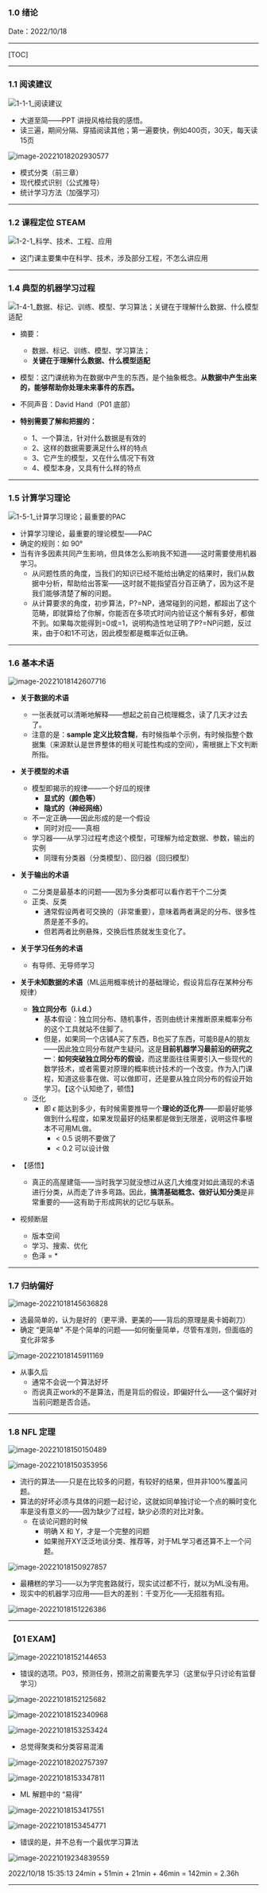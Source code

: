 ### 1.0 绪论

Date：2022/10/18

------



[TOC]



------



### 1.1 阅读建议

![1-1-1_阅读建议](images/Task01/1-1-1_阅读建议.png)

* 大道至简——PPT 讲授风格给我的感悟。
* 读三遍，期间分隔、穿插阅读其他；第一遍要快，例如400页，30天，每天读15页

![image-20221018202930577](images/Task01/image-20221018202930577.png)

* 模式分类（前三章）
* 现代模式识别（公式推导）
* 统计学习方法（加强学习）



------



### 1.2 课程定位 STEAM

![1-2-1_科学、技术、工程、应用](images/Task01/1-2-1_科学、技术、工程、应用.png)

* 这门课主要集中在科学、技术，涉及部分工程，不怎么讲应用



------



### 1.4 典型的机器学习过程

![1-4-1_数据、标记、训练、模型、学习算法；关键在于理解什么数据、什么模型适配](images/Task01/1-4-1_数据、标记、训练、模型、学习算法；关键在于理解什么数据、什么模型适配.png)

* 摘要：
  * 数据、标记、训练、模型、学习算法；
  * **关键在于理解什么数据、什么模型适配**
* 模型：这门课统称为在数据中产生的东西，是个抽象概念。**从数据中产生出来的，能够帮助你处理未来事件的东西。**
* 不同声音：David Hand（P01 底部）

* **特别需要了解和把握的：**
  * 1、一个算法，针对什么数据是有效的
  * 2、这样的数据需要满足什么样的特点
  * 3、它产生的模型，又在什么情况下有效
  * 4、模型本身，又具有什么样的特点



------



### 1.5 计算学习理论

![1-5-1_计算学习理论；最重要的PAC](images/Task01/1-5-1_计算学习理论；最重要的PAC.png)

* 计算学习理论，最重要的理论模型——PAC
* 确定的规则：如 90°
* 当有许多因素共同产生影响，但具体怎么影响我不知道——这时需要使用机器学习。
  * 从问题性质的角度，当我们的知识已经不能给出确定的结果时，我们从数据中分析，帮助给出答案——这时就不能指望百分百正确了，因为这不是我们能够清楚了解的问题。
  * 从计算要求的角度，初步算法，P?=NP，通常碰到的问题，都超出了这个范畴，即就算给了你解，你能否在多项式时间内验证这个解有多好，都做不到。如果每次能得到=0或=1，说明构造性地证明了P?=NP问题，反过来，由于0和1不可达，因此模型都是概率近似正确。



------



### 1.6 基本术语

![image-20221018142607716](images/Task01/image-20221018142607716.png)

* **关于数据的术语**
  * 一张表就可以清晰地解释——想起之前自己梳理概念，读了几天才过去了。
  * 注意的是：**sample 定义比较含糊**，有时候指单个示例，有时候指整个数据集（来源默认是世界整体的相关可能性构成的空间），需根据上下文判断所指。
* **关于模型的术语**
  * 模型即揭示的规律——一个好瓜的规律
    * **显式的（颜色等）**
    * **隐式的（神经网络）**
  * 不一定正确——因此形成的是一个假设
    * 同时对应——真相
  * 学习器——从学习过程考虑这个模型，可理解为给定数据、参数，输出的实例
    * 同理有分类器（分类模型）、回归器（回归模型）

* **关于输出的术语**
  * 二分类是最基本的问题——因为多分类都可以看作若干个二分类
  * 正类、反类
    * 通常假设两者可交换的（非常重要），意味着两者满足的分布、很多性质是差不多的。
    * 但若两者比例悬殊，交换后性质就发生变化了。
* **关于学习任务的术语**
  * 有导师、无导师学习
* **关于未知数据的术语**（ML运用概率统计的基础理论，假设背后存在某种分布规律）
  * **独立同分布（i.i.d.）**
    * 基本假设：独立同分布、随机事件，否则由统计来推断原来概率分布的这个工具就站不住脚了。
    * 但是，如果同一个店铺A买了东西，B也买了东西，可能B是A的朋友——因此独立同分布就产生疑问。这是**目前机器学习最前沿的研究之一**：**如何突破独立同分布的假设**，而这里面往往需要引入一些现代的数学技术，或者需要对原理的概率统计技术的一个改变。作为入门课程，知道这些事在做、可以做即可，还是要从独立同分布的假设开始学习。【这个认知绝了，顿悟】
  * 泛化
    * 即 $\epsilon$ 能达到多少，有时候需要推导一个**理论的泛化界**——即最好能够做到什么程度，如果发现最好的结果都是做到无限差，说明这件事根本不可用ML做。
      * < 0.5 说明不要做了
      * < 0.2 可以设计做

* 【感悟】
  * 真正的高屋建瓴——当时我学习就没想过从这几大维度对如此涌现的术语进行分类，从而走了许多弯路。因此，**搞清基础概念、做好认知分类**是非常重要的——这有助于形成网状的记忆与联系。
* 视频断层
  * 版本空间
  * 学习、搜索、优化
  * 色泽 = *



------



### 1.7 归纳偏好

![image-20221018145636828](images/Task01/image-20221018145636828.png)

* 选最简单的，认为是好的（更平滑、更美的——背后的原理是奥卡姆剃刀）
* 确定 “更简单” 不是个简单的问题——如何衡量简单，尽管有准则，但面临的变化非常多

![image-20221018145911169](images/Task01/image-20221018145911169.png)

* 从事久后
  * 通常不会说一个算法好坏
  * 而说真正work的不是算法，而是背后的假设，即偏好什么——这个偏好对当前问题是否合适。



------



### 1.8 NFL 定理

![image-20221018150150489](images/Task01/image-20221018150150489.png)

![image-20221018150353956](images/Task01/image-20221018150353956.png)

* 流行的算法——只是在比较多的问题，有较好的结果，但并非100%覆盖问题。
* 算法的好坏必须与具体的问题一起讨论，这就如同单独讨论一个点的瞬时变化率是没有意义的——因为缺少了过程，缺少必须的对比对象。
  * 在谈论问题的时候
    * 明确 X 和 Y，才是一个完整的问题
    * 如果抛开XY泛泛地谈分类、推荐等，对于ML学习者还算不上一个问题。

![image-20221018150927857](images/Task01/image-20221018150927857.png)

* 最糟糕的学习——以为学完套路就行，现实试过都不行，就以为ML没有用。
* 现实中的机器学习应用——巨大的差别：千变万化——无招胜有招。

![image-20221018151226386](images/Task01/image-20221018151226386.png)



------



### 【01 EXAM】

![image-20221018152144653](images/Task01/image-20221018152144653.png)

* 错误的选项。P03，预测任务，预测之前需要先学习（这里似乎只讨论有监督学习）

![image-20221018152125682](images/Task01/image-20221018152125682.png)



![image-20221018152340968](images/Task01/image-20221018152340968.png)

![image-20221018153253424](images/Task01/image-20221018153253424.png)

* 总觉得聚类和分类容易混淆

![image-20221018202757397](images/Task01/image-20221018202757397.png)



![image-20221018153347811](images/Task01/image-20221018153347811.png)

* ML 解题中的 “易得”

![image-20221018153417551](images/Task01/image-20221018153417551.png)

![image-20221018153454771](images/Task01/image-20221018153454771.png)

* 错误的是，并不总有一个最优学习算法

![image-20221019234839559](images/Task01/image-20221019234839559.png)



2022/10/18 15:35:13 24min + 51min + 21min + 46min = 142min = 2.36h

------

